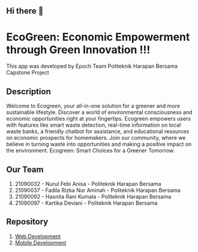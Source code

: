 ## Hi there 👋

# EcoGreen: Economic Empowerment through Green Innovation !!!

This app was developed by Epoch Team Politeknik Harapan Bersama Capstone Project

## Description

Welcome to Ecogreen, your all-in-one solution for a greener and more sustainable lifestyle. Discover a world of environmental consciousness and economic opportunities right at your fingertips. Ecogreen empowers users with features like smart waste detection, real-time information on local waste banks, a friendly chatbot for assistance, and educational resources on economic prospects for homemakers. Join our community, where we believe in turning waste into opportunities and making a positive impact on the environment. Ecogreen: Smart Choices for a Greener Tomorrow.

## Our Team

1. 21090032 - Nurul Febi Anisa - Politeknik Harapan Bersama
2. 21090037 - Fadila Rizka Nur Aminah - Politeknik Harapan Bersama
3. 21090092 - Hasnita Rani Kumala - Politeknik Harapan Bersama
4. 21090097 - Kartika Deviani - Politeknik Harapan Bersama

## Repository

1. [Web Development](https://github.com/ecogreenapp/ecogreenweb)
2. [Mobile Development](https://github.com/ecogreenapp/ecogreenmobile)
